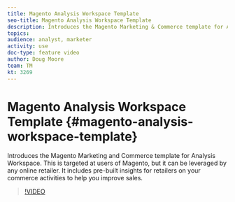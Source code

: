 ```yaml
---
title: Magento Analysis Workspace Template
seo-title: Magento Analysis Workspace Template 
description: Introduces the Magento Marketing & Commerce template for Analysis Workspace.
topics: 
audience: analyst, marketer
activity: use
doc-type: feature video
author: Doug Moore
team: TM
kt: 3269
---
```


# Magento Analysis Workspace Template {#magento-analysis-workspace-template}

Introduces the Magento Marketing and Commerce template for Analysis Workspace. This is targeted at users of Magento, but it can be leveraged by any online retailer. It includes pre-built insights for retailers on your commerce activities to help you improve sales.

>[!VIDEO](https://video.tv.adobe.com/v/28164/?quality=12)
